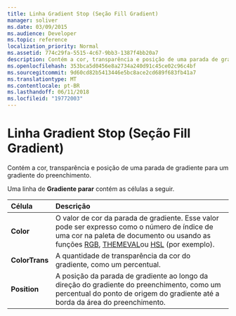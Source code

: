```yaml
---
title: Linha Gradient Stop (Seção Fill Gradient)
manager: soliver
ms.date: 03/09/2015
ms.audience: Developer
ms.topic: reference
localization_priority: Normal
ms.assetid: 774c29fa-5515-4c67-9bb3-1387f4bb20a7
description: Contém a cor, transparência e posição de uma parada de gradiente para um gradiente do preenchimento.
ms.openlocfilehash: 353bca5d0456e8a2734a240d91c45ce02c96c4bf
ms.sourcegitcommit: 9d60cd82b5413446e5bc8ace2cd689f683fb41a7
ms.translationtype: MT
ms.contentlocale: pt-BR
ms.lasthandoff: 06/11/2018
ms.locfileid: "19772003"
---
```

# <a name="gradient-stop-row-fill-gradient-section"></a>Linha Gradient Stop (Seção Fill Gradient)

Contém a cor, transparência e posição de uma parada de gradiente para um gradiente do preenchimento.
  
Uma linha de **Gradiente parar** contém as células a seguir. 
  
|**Célula**|**Descrição**|
|:-----|:-----|
|**Color** <br/> |O valor de cor da parada de gradiente. Esse valor pode ser expresso como o número de índice de uma cor na paleta de documento ou usando as funções [RGB](rgb-function-visioshapesheet.md), [THEMEVAL](themeval-function.md)ou [HSL](hsl-function.md) (por exemplo).  <br/> |
|**ColorTrans** <br/> |A quantidade de transparência da cor do gradiente, como um percentual.  <br/> |
|**Position** <br/> |A posição da parada de gradiente ao longo da direção do gradiente do preenchimento, como um percentual do ponto de origem do gradiente até a borda da área do preenchimento.  <br/> |
   

